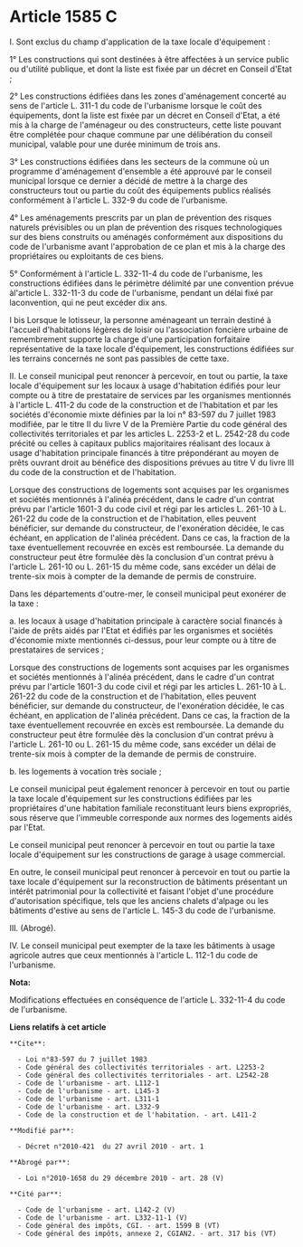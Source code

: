 # Article 1585 C

I. Sont exclus du champ d'application de la taxe locale d'équipement : 

1° Les constructions qui sont destinées à être affectées à un service public ou d'utilité publique, et dont la liste est
fixée par un décret en Conseil d'Etat ; 

2° Les constructions édifiées dans les zones d'aménagement concerté au sens de l'article L. 311-1 du code de l'urbanisme
lorsque le coût des équipements, dont la liste est fixée par un décret en Conseil d'Etat, a été mis à la charge de
l'aménageur ou des constructeurs, cette liste pouvant être complétée pour chaque commune par une délibération du conseil
municipal, valable pour une durée minimum de trois ans. 

3° Les constructions édifiées dans les secteurs de la commune où un programme d'aménagement d'ensemble a été approuvé par le
conseil municipal lorsque ce dernier a décidé de mettre à la charge des constructeurs tout ou partie du coût des équipements
publics réalisés conformément à l'article L. 332-9 du code de l'urbanisme. 

4° Les aménagements prescrits par un plan de prévention des risques naturels prévisibles ou un plan de prévention des risques
technologiques sur des biens construits ou aménagés conformément aux dispositions du code de l'urbanisme avant l'approbation
de ce plan et mis à la charge des propriétaires ou exploitants de ces biens.

5° Conformément à l'article L. 332-11-4 du code de l'urbanisme, les constructions édifiées dans le périmètre délimité par une
convention prévue àl'article L. 332-11-3 du code de l'urbanisme, pendant un délai fixé par laconvention, qui ne peut excéder
dix ans.

I bis Lorsque le lotisseur, la personne aménageant un terrain destiné à l'accueil d'habitations légères de loisir ou
l'association foncière urbaine de remembrement supporte la charge d'une participation forfaitaire représentative de la taxe
locale d'équipement, les constructions édifiées sur les terrains concernés ne sont pas passibles de cette taxe. 

II. Le conseil municipal peut renoncer à percevoir, en tout ou partie, la taxe locale d'équipement sur les locaux à usage
d'habitation édifiés pour leur compte ou à titre de prestataire de services par les organismes mentionnés à l'article L.
411-2 du code de la construction et de l'habitation et par les sociétés d'économie mixte définies par la loi n° 83-597 du 7
juillet 1983 modifiée, par le titre II du livre V de la Première Partie du code général des collectivités territoriales et
par les articles L. 2253-2 et L. 2542-28 du code précité ou celles à capitaux publics majoritaires réalisant des locaux à
usage d'habitation principale financés à titre prépondérant au moyen de prêts ouvrant droit au bénéfice des dispositions
prévues au titre V du livre III du code de la construction et de l'habitation. 

Lorsque des constructions de logements sont acquises par les organismes et sociétés mentionnés à l'alinéa précédent, dans le
cadre d'un contrat prévu par l'article 1601-3 du code civil et régi par les articles L. 261-10 à L. 261-22 du code de la
construction et de l'habitation, elles peuvent bénéficier, sur demande du constructeur, de l'exonération décidée, le cas
échéant, en application de l'alinéa précédent. Dans ce cas, la fraction de la taxe éventuellement recouvrée en excès est
remboursée. La demande du constructeur peut être formulée dès la conclusion d'un contrat prévu à l'article L. 261-10 ou L.
261-15 du même code, sans excéder un délai de trente-six mois à compter de la demande de permis de construire. 

Dans les départements d'outre-mer, le conseil municipal peut exonérer de la taxe : 

a. les locaux à usage d'habitation principale à caractère social financés à l'aide de prêts aidés par l'Etat et édifiés par
les organismes et sociétés d'économie mixte mentionnés ci-dessus, pour leur compte ou à titre de prestataires de services ; 

Lorsque des constructions de logements sont acquises par les organismes et sociétés mentionnés à l'alinéa précédent, dans le
cadre d'un contrat prévu par l'article 1601-3 du code civil et régi par les articles L. 261-10 à L. 261-22 du code de la
construction et de l'habitation, elles peuvent bénéficier, sur demande du constructeur, de l'exonération décidée, le cas
échéant, en application de l'alinéa précédent. Dans ce cas, la fraction de la taxe éventuellement recouvrée en excès est
remboursée. La demande du constructeur peut être formulée dès la conclusion d'un contrat prévu à l'article L. 261-10 ou L.
261-15 du même code, sans excéder un délai de trente-six mois à compter de la demande de permis de construire. 

b. les logements à vocation très sociale ; 

Le conseil municipal peut également renoncer à percevoir en tout ou partie la taxe locale d'équipement sur les constructions
édifiées par les propriétaires d'une habitation familiale reconstituant leurs biens expropriés, sous réserve que l'immeuble
corresponde aux normes des logements aidés par l'Etat. 

Le conseil municipal peut renoncer à percevoir en tout ou partie la taxe locale d'équipement sur les constructions de garage
à usage commercial. 

En outre, le conseil municipal peut renoncer à percevoir en tout ou partie la taxe locale d'équipement sur la reconstruction
de bâtiments présentant un intérêt patrimonial pour la collectivité et faisant l'objet d'une procédure d'autorisation
spécifique, tels que les anciens chalets d'alpage ou les bâtiments d'estive au sens de l'article L. 145-3 du code de
l'urbanisme. 

III. (Abrogé). 

IV. Le conseil municipal peut exempter de la taxe les bâtiments à usage agricole autres que ceux mentionnés à l'article L.
112-1 du code de l'urbanisme.

**Nota:**

Modifications effectuées en conséquence de l'article L. 332-11-4 du code de l'urbanisme.

**Liens relatifs à cet article**

	**Cite**:

	  - Loi n°83-597 du 7 juillet 1983
	  - Code général des collectivités territoriales - art. L2253-2
	  - Code général des collectivités territoriales - art. L2542-28
	  - Code de l'urbanisme - art. L112-1
	  - Code de l'urbanisme - art. L145-3
	  - Code de l'urbanisme - art. L311-1
	  - Code de l'urbanisme - art. L332-9
	  - Code de la construction et de l'habitation. - art. L411-2

	**Modifié par**:

	  - Décret n°2010-421  du 27 avril 2010 - art. 1

	**Abrogé par**:

	  - Loi n°2010-1658 du 29 décembre 2010 - art. 28 (V)

	**Cité par**:

	  - Code de l'urbanisme - art. L142-2 (V)
	  - Code de l'urbanisme - art. L332-11-1 (V)
	  - Code général des impôts, CGI. - art. 1599 B (VT)
	  - Code général des impôts, annexe 2, CGIAN2. - art. 317 bis (VT)
